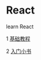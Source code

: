 # React

learn React

1 [基础教程](http://www.ruanyifeng.com/blog/2015/03/react.html)

2 [入门小书](http://huziketang.com/books/react/lesson1)
